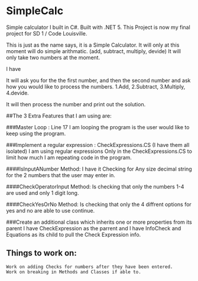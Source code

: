 # SimpleCalc
Simple calculator I built in C#.  Built with .NET 5.  This Project is now my final project for SD 1 / Code Louisville.  

This is just as the name says, it is a Simple Calculator.  It will only at this moment will do simple arithmatic.  (add, subtract, multiply, devide) It will only take two numbers at the moment.  

I have 

It will ask you for the the first number, and then the second number and ask how you would like to process the numbers. 1.Add, 2.Subtract, 3.Multiply, 4.devide.

It will then process the number and print out the solution.  

##The 3 Extra Features that I am using are:

###Master Loop : Line 17
I am looping the program is the user would like to keep using the program.

###Implement a regular expression : CheckExpressions.CS (I have them all isolated)
I am using regular expressions Only in the CheckExpressions.CS to limit how much I am repeating code in the program.  

####IsInputANumber Method:
I have it Checking for Any size decimal string for the 2 numbers that the user may enter in.

####CheckOperatorInput Method:
Is checking that only the numbers 1-4 are used and only 1 digit long.

####CheckYesOrNo Method:
Is checking that only the 4 diffrent options for yes and no are able to use continue.

###Create an additional class which inherits one or more properties from its parent
I have CheckExpression as the parrent and I have InfoCheck and Equations as its child to pull the Check Expression info.


##


## Things to work on:
```
Work on adding Checks for numbers after they have been entered.
Work on breaking in Methods and Classes if able to.
```
